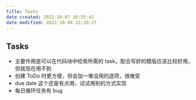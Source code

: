 ```yaml
---
title: Tasks
date created: 2022-10-07 16:55:41
date modified: 2022-10-08 22:20:27
---
```

## Tasks

- 主要作用是可以在代码块中检索所需的 task，配合写好的模版应该比较好用，但我现在用不到
- 创建 ToDo 时更方便，但会加一堆没用的选项，很难受
- due date 这个还是有点用，试试用别的方式实现
- 每日循环任务有 bug
